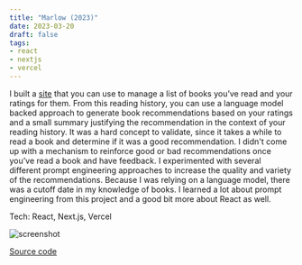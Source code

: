 ```yaml
---
title: "Marlow (2023)"
date: 2023-03-20
draft: false
tags:
- react
- nextjs
- vercel
---
```


I built a [site](https://marlow-ai.vercel.app/) that you can use to manage a list of books you’ve read and your ratings for them.
From this reading history, you can use a language model backed approach to generate book recommendations based on your ratings and a small summary justifying the recommendation in the context of your reading history.
It was a hard concept to validate, since it takes a while to read a book and determine if it was a good recommendation.
I didn't come up with a mechanism to reinforce good or bad recommendations once you’ve read a book and have feedback.
I experimented with several different prompt engineering approaches to increase the quality and variety of the recommendations.
Because I was relying on a language model, there was a cutoff date in my knowledge of books.
I learned a lot about prompt engineering from this project and a good bit more about React as well.

Tech: React, Next.js, Vercel

![screenshot](/images/projects/marlow.png)

[Source code](https://github.com/danielcorin/marlow-ai/)

